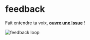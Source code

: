 # feedback
Fait entendre ta voix, **[ouvre une Issue](https://github.com/WildCodeSchool/feedback/issues)** !

![feedback loop](http://www.gameanalytics.com/wp-content/uploads/2015/04/2-The-feedback-loop.png)
